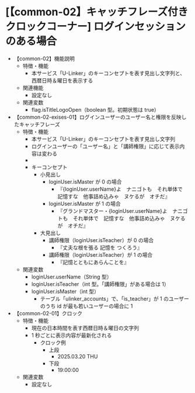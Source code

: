 # [【common-02】キャッチフレーズ付きクロックコーナー] ログインセッションのある場合

- 【common-02】機能説明
  - 特徴・機能
    - 本サービス「U-Linker」のキーコンセプトを表す見出し文字列と、西暦日時＆曜日を表示する
  - 関連機能
    - 設定なし
  - 関連変数
    - flag.isTitleLogoOpen（boolean 型。初期状態は true）
- 【common-02-exises-01】ログインユーザーのユーザー名と権限を反映したキャッチフレーズ
  - 特徴・機能
    - 本サービス「U-Linker」のキーコンセプトを表す見出し文字列
    - ログインユーザーの「ユーザー名」と「講師権限」に応じて表示内容は変わる
    -
    - キーコンセプト
      - 小見出し
        - loginUser.isMaster が 0 の場合
          - 『{loginUser.userName}よ　ナニゴトも　それ単体で　記憶すな　他事詰め込みゃ　ヌケるが　オチだ』
        - loginUser.isMaster が 1 の場合
          - 『グランドマスター・{loginUser.userName}よ　ナニゴトも　それ単体で　記憶すな　他事詰め込みゃ　ヌケるが　オチだ』
      - 大見出し
        - 講師権限（loginUser.isTeacher）が 0 の場合
          - 『丈夫な根を張る 記憶を つくろう』
        - 講師権限（loginUser.isTeacher）が 1 の場合
          - 『記憶とともにあらんことを』
  - 関連変数
    - loginUser.userName（String 型）
    - loginUser.isTeacher（int 型。「講師権限」がある場合は 1）
    - loginUser.isMaster（int 型）
      - テーブル「ulinker_accounts」で、「is_teacher」が 1 のユーザーのうち id が最も若いユーザーの場合に 1
- 【common-02-01】クロック
  - 特徴・機能
    - 現在の日本時間を表す西暦日時＆曜日の文字列
    - 1 秒ごとに表示内容が最新化される
      - クロック例
        - 上段
          - 2025.03.20 THU
        - 下段
          - 19:00:00
  - 関連変数
    - 設定なし
